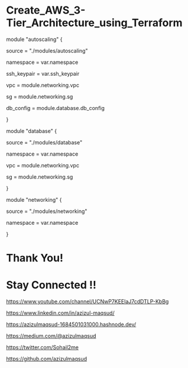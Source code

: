 # Create_AWS_3-Tier_Architecture_using_Terraform

module "autoscaling" {

   source      = "./modules/autoscaling"
  
   namespace   = var.namespace
  
   ssh_keypair = var.ssh_keypair

   vpc       = module.networking.vpc
  
   sg        = module.networking.sg
  
   db_config = module.database.db_config
  
}

module "database" {

   source    = "./modules/database"
  
   namespace = var.namespace

   vpc = module.networking.vpc
  
   sg  = module.networking.sg
  
}

module "networking" {

   source    = "./modules/networking"
  
   namespace = var.namespace
  
}

# Thank You!
# Stay Connected !!

https://www.youtube.com/channel/UCNwP7KEElaJ7cdDTLP-KbBg

https://www.linkedin.com/in/azizul-maqsud/

https://azizulmaqsud-1684501031000.hashnode.dev/

https://medium.com/@azizulmaqsud

https://twitter.com/Sohail2me

https://github.com/azizulmaqsud
